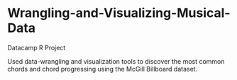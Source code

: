 # Wrangling-and-Visualizing-Musical-Data
 Datacamp R Project

Used data-wrangling and visualization tools to discover the most common chords and chord progressing using the McGill Billboard dataset.